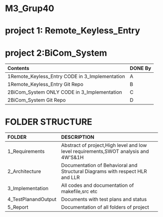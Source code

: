 # M3_Grup40
# project 1: Remote_Keyless_Entry
# project 2:BiCom_System
|Contents                                      |DONE By|
|:---------------------------------------------|:------|
|1Remote_Keyless_Entry CODE in 3_Implementation|A	     |
|1Remote_Keyless_Entry Git Repo                |B      |
|2BiCom_System ONLY CODE in 3_Implementation   |C      |
|2BiCom_System Git Repo                        |D      |

# FOLDER STRUCTURE
|FOLDER             |DESCRIPTION                                                                        |
|:------------------|:----------------------------------------------------------------------------------|
|1_Requirements     |Abstract of project,High level and low level requirements,SWOT analysis and 4W'S&1H|
|2_Architecture     |Documentation of Behavioral and Structural Diagrams with respect HLR and LLR       |
|3_Implementation   |All codes and documentation of makefile,src etc                                    |
|4_TestPlanandOutput|	Documents with test plans and status                                              |
|5_Report           |	Documentation of all folders of project                                           |



